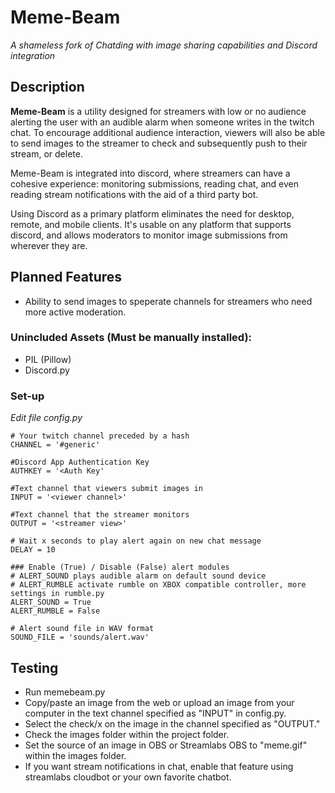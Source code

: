 # Meme-Beam

_A shameless fork of Chatding with image sharing capabilities and Discord integration_

## Description

**Meme-Beam** is a utility designed for streamers with low or no audience alerting the user with an audible alarm when someone writes in the twitch chat. To encourage additional audience interaction, viewers will also be able to send images to the streamer to check and subsequently push to their stream, or delete.

Meme-Beam is integrated into discord, where streamers can have a cohesive experience: monitoring submissions, reading chat, and even reading stream notifications with the aid of a third party bot.

Using Discord as a primary platform eliminates the need for desktop, remote, and mobile clients. It's usable on any platform that supports discord, and allows moderators to monitor image submissions from wherever they are.

## Planned Features
- Ability to send images to speperate channels for streamers who need more active moderation.

### Unincluded Assets (Must be manually installed):
- PIL (Pillow)
- Discord.py

### Set-up

_Edit file config.py_

```
# Your twitch channel preceded by a hash
CHANNEL = '#generic'

#Discord App Authentication Key
AUTHKEY = '<Auth Key'

#Text channel that viewers submit images in
INPUT = '<viewer channel>' 

#Text channel that the streamer monitors
OUTPUT = '<streamer view>'

# Wait x seconds to play alert again on new chat message
DELAY = 10

### Enable (True) / Disable (False) alert modules
# ALERT_SOUND plays audible alarm on default sound device
# ALERT_RUMBLE activate rumble on XBOX compatible controller, more settings in rumble.py
ALERT_SOUND = True
ALERT_RUMBLE = False

# Alert sound file in WAV format
SOUND_FILE = 'sounds/alert.wav'
```

## Testing
- Run memebeam.py
- Copy/paste an image from the web or upload an image from your computer in the text channel specified as "INPUT" in config.py.
- Select the check/x on the image in the channel specified as "OUTPUT."
- Check the images folder within the project folder.
- Set the source of an image in OBS or Streamlabs OBS to "meme.gif" within the images folder.
- If you want stream notifications in chat, enable that feature using streamlabs cloudbot or your own favorite chatbot.
